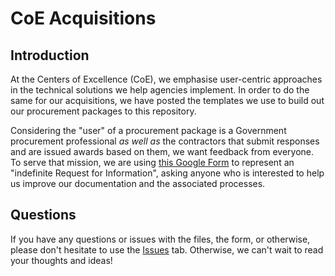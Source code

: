 # CoE Acquisitions

## Introduction

At the Centers of Excellence (CoE), we emphasise user-centric approaches in the technical solutions we help agencies implement. In order to do the same for our acquisitions, we have posted the templates we use to build out our procurement packages to this repository.

Considering the "user" of a procurement package is a Government procurement professional *as well as* the contractors that submit responses and are issued awards based on them, we want feedback from everyone. To serve that mission, we are using [this Google Form](https://forms.gle/rGnHk5qFQGnf7UYe8) to represent an "indefinite Request for Information", asking anyone who is interested to help us improve our documentation and the associated processes.

## Questions

If you have any questions or issues with the files, the form, or otherwise, please don't hesitate to use the [Issues](Issues) tab. Otherwise, we can't wait to read your thoughts and ideas!